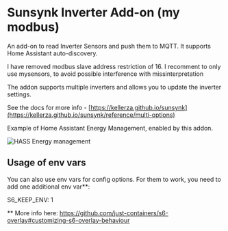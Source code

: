 # Sunsynk Inverter Add-on (my modbus)

An add-on to read Inverter Sensors and push them to MQTT.
It supports Home Assistant auto-discovery.

I have removed modbus slave address restriction of 16.
I recomment to only use mysensors, to avoid possible interference with missinterpretation 

The addon supports multiple inverters and allows you to update the inverter settings.

See the docs for more info - [https://kellerza.github.io/sunsynk](https://kellerza.github.io/sunsynk/reference/multi-options)

Example of Home Assistant Energy Management, enabled by this addon.

![HASS Energy management](https://github.com/kellerza/sunsynk/raw/main/images/energy.png)

## Usage of env vars

You can also use env vars for config options. For them to work, you need to add one additional env var**: 

S6_KEEP_ENV: 1

** More info here: https://github.com/just-containers/s6-overlay#customizing-s6-overlay-behaviour